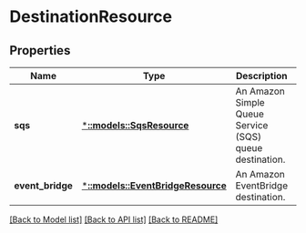 # DestinationResource

## Properties
Name | Type | Description | Notes
------------ | ------------- | ------------- | -------------
**sqs** | [***::models::SqsResource**](SqsResource.md) | An Amazon Simple Queue Service (SQS) queue destination. | [optional] [default to null]
**event_bridge** | [***::models::EventBridgeResource**](EventBridgeResource.md) | An Amazon EventBridge destination. | [optional] [default to null]

[[Back to Model list]](../README.md#documentation-for-models) [[Back to API list]](../README.md#documentation-for-api-endpoints) [[Back to README]](../README.md)


